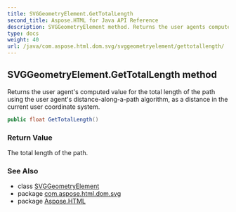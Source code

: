 ```yaml
---
title: SVGGeometryElement.GetTotalLength
second_title: Aspose.HTML for Java API Reference
description: SVGGeometryElement method. Returns the user agents computed value for the total length of the path using the user agents distance-along-a-path algorithm as a distance in the current user coordinate system
type: docs
weight: 40
url: /java/com.aspose.html.dom.svg/svggeometryelement/gettotallength/
---
```

## SVGGeometryElement.GetTotalLength method

Returns the user agent's computed value for the total length of the path using the user agent's distance-along-a-path algorithm, as a distance in the current user coordinate system.

```java
public float GetTotalLength()
```

### Return Value

The total length of the path.

### See Also

* class [SVGGeometryElement](../)
* package [com.aspose.html.dom.svg](../../svggeometryelement/)
* package [Aspose.HTML](../../../)
